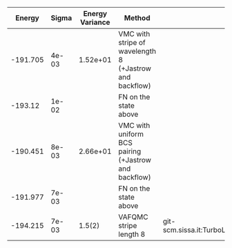 |       Energy          |  Sigma          | Energy Variance  |  Method                                                          | Data repository                |
| ----------------------| ----------------| -----------------|------------------------------------------------------------------|------------------------------- |
|     -191.705          |   4e-03         |    1.52e+01      |  VMC with stripe of wavelength 8  (+Jastrow and backflow)        |                                |
|     -193.12           |   1e-02         |                  |  FN on the state above                                           |                                |
|     -190.451          |   8e-03         |    2.66e+01      |  VMC with uniform BCS pairing (+Jastrow and backflow)            |                                |
|     -191.977          |   7e-03         |                  |  FN on the state above                                           |                                |
|    -194.215    |     7e-03    |  1.5(2)  | VAFQMC  stripe length 8 |   git-scm.sissa.it:TurboLattice/HST_AAD/example/16x16/U8/stripel8doping1su8/b1.3n/pbc |
